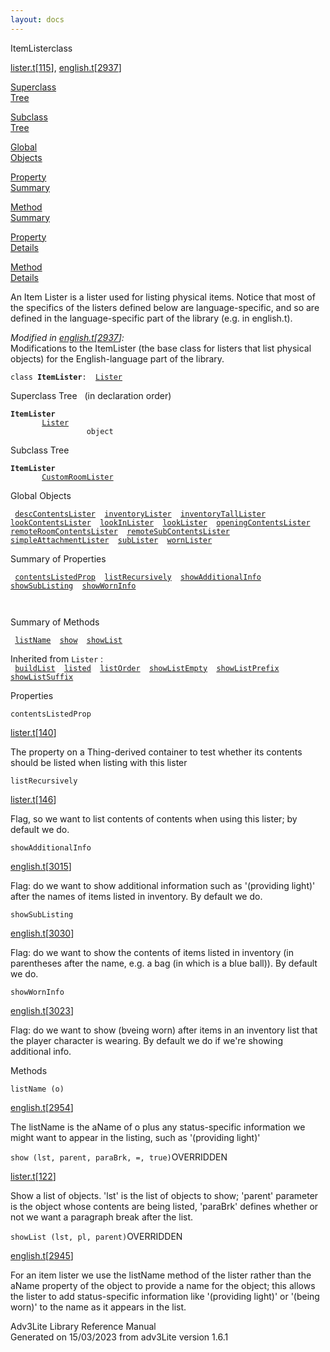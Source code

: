 ```yaml
---
layout: docs
---
```

<span class="title">ItemLister</span><span class="type">class</span>

[lister.t](../file/lister.t.html)\[[115](../source/lister.t.html#115)\],
[english.t](../file/english.t.html)\[[2937](../source/english.t.html#2937)\]

[Superclass  
Tree](#_SuperClassTree_)

[Subclass  
Tree](#_SubClassTree_)

[Global  
Objects](#_ObjectSummary_)

[Property  
Summary](#_PropSummary_)

[Method  
Summary](#_MethodSummary_)

[Property  
Details](#_Properties_)

[Method  
Details](#_Methods_)

<div class="fdesc">

An Item Lister is a lister used for listing physical items. Notice that
most of the specifics of the listers defined below are
language-specific, and so are defined in the language-specific part of
the library (e.g. in english.t).

*Modified in
[english.t](../file/english.t.html)\[[2937](../source/english.t.html#2937)\]:*  
Modifications to the ItemLister (the base class for listers that list
physical objects) for the English-language part of the library.

`class `**`ItemLister`**` :   `[`Lister`](../object/Lister.html)

</div>

<span id="_SuperClassTree_"></span>

<div class="mjhd">

<span class="hdln">Superclass Tree</span>   (in declaration order)

</div>

**`ItemLister`**  
`         `[`Lister`](../object/Lister.html)  
`                 object`  
<span id="_SubClassTree_"></span>

<div class="mjhd">

<span class="hdln">Subclass Tree</span>  

</div>

**`ItemLister`**  
`         `[`CustomRoomLister`](../object/CustomRoomLister.html)  
<span id="_ObjectSummary_"></span>

<div class="mjhd">

<span class="hdln">Global Objects</span>  

</div>

` `[`descContentsLister`](../object/descContentsLister.html)`  `[`inventoryLister`](../object/inventoryLister.html)`  `[`inventoryTallLister`](../object/inventoryTallLister.html)`  `[`lookContentsLister`](../object/lookContentsLister.html)`  `[`lookInLister`](../object/lookInLister.html)`  `[`lookLister`](../object/lookLister.html)`  `[`openingContentsLister`](../object/openingContentsLister.html)`  `[`remoteRoomContentsLister`](../object/remoteRoomContentsLister.html)`  `[`remoteSubContentsLister`](../object/remoteSubContentsLister.html)`  `[`simpleAttachmentLister`](../object/simpleAttachmentLister.html)`  `[`subLister`](../object/subLister.html)`  `[`wornLister`](../object/wornLister.html)`  `
<span id="_PropSummary_"></span>

<div class="mjhd">

<span class="hdln">Summary of Properties</span>  

</div>

` `[`contentsListedProp`](#contentsListedProp)`  `[`listRecursively`](#listRecursively)`  `[`showAdditionalInfo`](#showAdditionalInfo)`  `[`showSubListing`](#showSubListing)`  `[`showWornInfo`](#showWornInfo)`  `

` `

<span id="_MethodSummary_"></span>

<div class="mjhd">

<span class="hdln">Summary of Methods</span>  

</div>

` `[`listName`](#listName)`  `[`show`](#show)`  `[`showList`](#showList)`  `

Inherited from `Lister` :  
` `[`buildList`](../object/Lister.html#buildList)`  `[`listed`](../object/Lister.html#listed)`  `[`listOrder`](../object/Lister.html#listOrder)`  `[`showListEmpty`](../object/Lister.html#showListEmpty)`  `[`showListPrefix`](../object/Lister.html#showListPrefix)`  `[`showListSuffix`](../object/Lister.html#showListSuffix)`  `

<span id="_Properties_"></span>

<div class="mjhd">

<span class="hdln">Properties</span>  

</div>

<span id="contentsListedProp"></span>

`contentsListedProp`

[lister.t](../file/lister.t.html)\[[140](../source/lister.t.html#140)\]

<div class="desc">

The property on a Thing-derived container to test whether its contents
should be listed when listing with this lister

</div>

<span id="listRecursively"></span>

`listRecursively`

[lister.t](../file/lister.t.html)\[[146](../source/lister.t.html#146)\]

<div class="desc">

Flag, so we want to list contents of contents when using this lister; by
default we do.

</div>

<span id="showAdditionalInfo"></span>

`showAdditionalInfo`

[english.t](../file/english.t.html)\[[3015](../source/english.t.html#3015)\]

<div class="desc">

Flag: do we want to show additional information such as '(providing
light)' after the names of items listed in inventory. By default we do.

</div>

<span id="showSubListing"></span>

`showSubListing`

[english.t](../file/english.t.html)\[[3030](../source/english.t.html#3030)\]

<div class="desc">

Flag: do we want to show the contents of items listed in inventory (in
parentheses after the name, e.g. a bag (in which is a blue ball)). By
default we do.

</div>

<span id="showWornInfo"></span>

`showWornInfo`

[english.t](../file/english.t.html)\[[3023](../source/english.t.html#3023)\]

<div class="desc">

Flag: do we want to show (bveing worn) after items in an inventory list
that the player character is wearing. By default we do if we're showing
additional info.

</div>

<span id="_Methods_"></span>

<div class="mjhd">

<span class="hdln">Methods</span>  

</div>

<span id="listName"></span>

`listName (o)`

[english.t](../file/english.t.html)\[[2954](../source/english.t.html#2954)\]

<div class="desc">

The listName is the aName of o plus any status-specific information we
might want to appear in the listing, such as '(providing light)'

</div>

<span id="show"></span>

`show (lst, parent, paraBrk, =, true)`<span class="rem">OVERRIDDEN</span>

[lister.t](../file/lister.t.html)\[[122](../source/lister.t.html#122)\]

<div class="desc">

Show a list of objects. 'lst' is the list of objects to show; 'parent'
parameter is the object whose contents are being listed, 'paraBrk'
defines whether or not we want a paragraph break after the list.

</div>

<span id="showList"></span>

`showList (lst, pl, parent)`<span class="rem">OVERRIDDEN</span>

[english.t](../file/english.t.html)\[[2945](../source/english.t.html#2945)\]

<div class="desc">

For an item lister we use the listName method of the lister rather than
the aName property of the object to provide a name for the object; this
allows the lister to add status-specific information like '(providing
light)' or '(being worn)' to the name as it appears in the list.

</div>

<div class="ftr">

Adv3Lite Library Reference Manual  
Generated on 15/03/2023 from adv3Lite version 1.6.1

</div>
